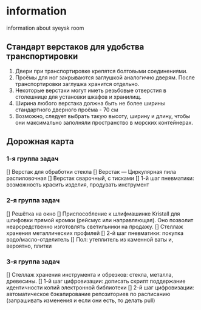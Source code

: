 # information
information about syeysk room

## Стандарт верстаков для удобства транспортировки

1. Двери при транспортировке крепятся болтовыми соединениями.
2. Проёмы для ног закрываются заглушкой аналогично дверям. После транспортировки заглушка хранится отдельно.
3. Некоторые верстаки могут иметь резьбовые отверстия в столешнице для установки шкафов и хранилищ.
4. Ширина любого верстака должна быть не более ширины стандартного дверного проёма - 70 см
5. Возможно, следует выбрать такую высоту, ширину и длину, чтобы они максимально заполняли пространство в морских контейнерах.

## Дорожная карта

### 1-я группа задач

[] Верстак для обработки стекла
[] Верстак — Циркулярная пила распиловочная
[] Верстак сварочный, с тисками
[] 1-й шаг пневматики: возможность красить изделия, продувать инструмент

### 2-я группа задач

[] Решётка на окно
[] Приспособление к шлифмашинке Kristall для шлифовки прямой кромки (рейсмус или направляющая). Оно позволит неарсредственно изготовлять светильники на продажу.
[] Стеллаж хранения металлических профилей
[] 2-й шаг пневматики: покупка водо/масло-отделитель
[] Пол: утеплитель из каменной ваты и, вероятно, плитки

### 3-я группа задач

[] Стеллаж хранения инструмента и обрезков: стекла, металла, древесины.
[] 1-й шаг цифровизации: дописать скрипт поддержание идентичности копий электронной библиотеки
[] 2-й шаг цифровизации: автоматическое бэкапирование репозиториев по расписанию (запрашивать изменения и если они есть, то делать pull)
